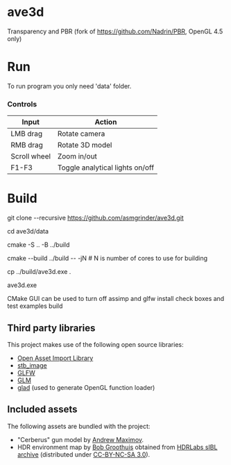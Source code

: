 # ave3d
Transparency and PBR (fork of https://github.com/Nadrin/PBR, OpenGL 4.5 only)

# Run
To run program you only need 'data' folder.

### Controls

Input        | Action
-------------|-------
LMB drag     | Rotate camera
RMB drag     | Rotate 3D model
Scroll wheel | Zoom in/out
F1-F3        | Toggle analytical lights on/off

# Build

git clone --recursive https://github.com/asmgrinder/ave3d.git

cd ave3d/data

cmake -S .. -B ../build

cmake --build ../build -- -jN   # N is number of cores to use for building

cp ../build/ave3d.exe .

ave3d.exe

CMake GUI can be used to turn off assimp and glfw install check boxes and test examples build

## Third party libraries

This project makes use of the following open source libraries:

- [Open Asset Import Library](http://assimp.sourceforge.net/)
- [stb_image](https://github.com/nothings/stb)
- [GLFW](http://www.glfw.org/)
- [GLM](https://glm.g-truc.net/)
- [glad](https://github.com/Dav1dde/glad) (used to generate OpenGL function loader)

## Included assets

The following assets are bundled with the project:

- "Cerberus" gun model by [Andrew Maximov](http://artisaverb.info).
- HDR environment map by [Bob Groothuis](http://www.bobgroothuis.com/blog/) obtained from [HDRLabs sIBL archive](http://www.hdrlabs.com/sibl/archive.html) (distributed under [CC-BY-NC-SA 3.0](https://creativecommons.org/licenses/by-nc-sa/3.0/us/)).
